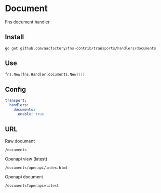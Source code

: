 # Document
Fns document handler.

## Install
```shell
go get github.com/aacfactory/fns-contrib/transports/handlers/documents
```

## Use
```go
fns.New(fns.Handler(documents.New()))
```

## Config
```yaml
transport:
  handlers:
    documents:
      enable: true
```

## URL
Raw document
```
/documents 
```
Openapi view (latest)
```
/documents/openapi/index.html
```
Openapi document
```
/documents?openapi=latest
```

